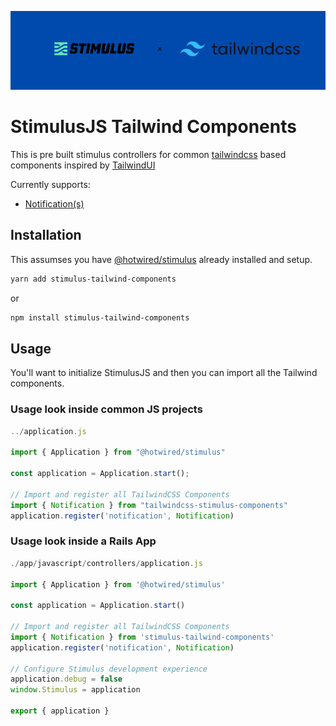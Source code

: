 ![Logo](https://github.com/chiefpansancolt/stimulus-tailwind-components/blob/main/.github/stimulus-tailwind-logo.png)

# StimulusJS Tailwind Components

This is pre built stimulus controllers for common [tailwindcss](https://tailwindcss.com) based components inspired by [TailwindUI](https://tailwindui.com)

Currently supports:

- [Notification(s)](https://github.com/chiefpansancolt/stimulus-tailwind-components/blob/main/docs/Notification.md)

## Installation

This assumses you have [@hotwired/stimulus](https://stimulus.hotwired.dev) already installed and setup.

```bash
yarn add stimulus-tailwind-components
```

or

```bash
npm install stimulus-tailwind-components
```

## Usage

You'll want to initialize StimulusJS and then you can import all the Tailwind components.

### Usage look inside common JS projects

```javascript
../application.js

import { Application } from "@hotwired/stimulus"

const application = Application.start();

// Import and register all TailwindCSS Components
import { Notification } from "tailwindcss-stimulus-components"
application.register('notification', Notification)
```

### Usage look inside a Rails App

```javascript
./app/javascript/controllers/application.js

import { Application } from '@hotwired/stimulus'

const application = Application.start()

// Import and register all TailwindCSS Components
import { Notification } from 'stimulus-tailwind-components'
application.register('notification', Notification)

// Configure Stimulus development experience
application.debug = false
window.Stimulus = application

export { application }
```
